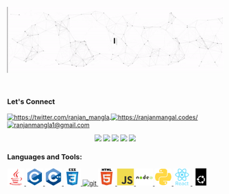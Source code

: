 <p align="center">
  <img src="https://github.com/ranjanmangla1/ranjanmangla1/raw/main/assets/profile.gif" alt="Hi, I'm Ranjan 👋 I'm a 🚀 Developer 🚀 I ❤️ Open Source ❤️">
</p>

<!-- <h1 align="center">
    Hi,
    I'm Ranjan
     <img src="https://raw.githubusercontent.com/ABSphreak/ABSphreak/master/gifs/Hi.gif" width="35">
</h1>

<h3>
    <i>- I'm a Programmer, Designer and an Open Source Enthusiast. </i>
</h3>

<h3>
    <i>- Learning Data Analysis (using Python) and Machine Learning, these days</i>
</h3> -->
<br>
<h3>Let's Connect</h3>

<div align="center">
<p align="left">
    <a href="https://twitter.com/ranjan_mangla">
        <img align="center" src="https://img.shields.io/badge/Twitter-1DA1F2?style=for-the-badge&logo=twitter&logoColor=white" alt="https://twitter.com/ranjan_mangla" />
    </a>
    <a href="https://ranjanmangla.codes">
        <img align="center" src="https://img.shields.io/badge/Portfolio-40C643?style=for-the-badge&logo=ionic&logoColor=white" alt="https://ranjanmangal.codes/" />
    </a>
    <a title="ranjanmangla1@gmail.com" href="mailto:ranjanmangla1@gmail.com">
        <img align="center" src="https://img.shields.io/badge/Gmail-D14836?style=for-the-badge&logo=gmail&logoColor=white" alt="ranjanmangla1@gmail.com" />
    </a>
</p>
</div>

<!-- <p><img align="left" src="https://github-readme-stats.vercel.app/api/top-langs?username=ranjanmangla1&show_icons=true&locale=en&layout=compact" alt="ranjan-mangla" /></p> -->

<!-- <p>&nbsp;<img align="center" src="https://github-readme-stats.vercel.app/api?username=ranjanmangla1&show_icons=true&locale=en" alt="ranjan mangla" /></p> -->

<!-- new stuff -->

<div align="center">
<img height="180em" src="https://github-profile-summary-cards.vercel.app/api/cards/profile-details?username=ranjanmangla1&theme=github_dark" />
<img height="180em" src="https://github-profile-summary-cards.vercel.app/api/cards/repos-per-language?username=ranjanmangla1&theme=github_dark"  />
<img height="180em" src="https://github-profile-summary-cards.vercel.app/api/cards/most-commit-language?username=ranjanmangla1&theme=github_dark"  />
<img height="180em" src="https://github-profile-summary-cards.vercel.app/api/cards/stats?username=ranjanmangla1&theme=github_dark"/>
<img height="180em" src="https://github-profile-summary-cards.vercel.app/api/cards/productive-time?username=ranjanmangla1&theme=github_dark" />
</div>
<!--
<div align="center">
<img height="180em" src="https://github-profile-summary-cards.vercel.app/api/cards/profile-details?username=072arushio&theme=github_dark" />
<img height="180em" src="https://github-readme-stats.vercel.app/api?username=072arushi&hide=issues&count_private=true&show_icons=true&theme=calm" />
[![Top Langs](https://github-readme-stats.vercel.app/api/top-langs/?username=072arushi&layout=compact&theme=calm)](https://github.com/Gaurisha21/github-readme-stats)
</div>
-->

<h3 align="left">Languages and Tools:</h3>
<p align="left"> <a href="https://www.java.com/" target="_blank" rel="noreferrer"> <img src="https://raw.githubusercontent.com/devicons/devicon/master/icons/java/java-plain.svg" alt="redux" width="40" height="40"/> </a><a href="https://www.cprogramming.com/" target="_blank" rel="noreferrer"> <img src="https://raw.githubusercontent.com/devicons/devicon/master/icons/c/c-original.svg" alt="c" width="40" height="40"/> </a> <a href="https://www.w3schools.com/cpp/" target="_blank" rel="noreferrer"> <img src="https://raw.githubusercontent.com/devicons/devicon/master/icons/cplusplus/cplusplus-original.svg" alt="cplusplus" width="40" height="40"/> </a> <a href="https://www.w3schools.com/css/" target="_blank" rel="noreferrer"> <img src="https://raw.githubusercontent.com/devicons/devicon/master/icons/css3/css3-original-wordmark.svg" alt="css3" width="40" height="40"/> </a> <a href="https://git-scm.com/" target="_blank" rel="noreferrer"> <img src="https://www.vectorlogo.zone/logos/git-scm/git-scm-icon.svg" alt="git" width="40" height="40"/> </a> <a href="https://www.w3.org/html/" target="_blank" rel="noreferrer"> <img src="https://raw.githubusercontent.com/devicons/devicon/master/icons/html5/html5-original-wordmark.svg" alt="html5" width="40" height="40"/> </a> <a href="https://developer.mozilla.org/en-US/docs/Web/JavaScript" target="_blank" rel="noreferrer"> <img src="https://raw.githubusercontent.com/devicons/devicon/master/icons/javascript/javascript-original.svg" alt="javascript" width="40" height="40"/>  <a href="https://nodejs.org" target="_blank" rel="noreferrer"> <img src="https://raw.githubusercontent.com/devicons/devicon/master/icons/nodejs/nodejs-original-wordmark.svg" alt="nodejs" width="40" height="40"/> </a> <a href="https://python.org" target="_blank" rel="noreferrer"> <img src="https://raw.githubusercontent.com/devicons/devicon/1119b9f84c0290e0f0b38982099a2bd027a48bf1/icons/python/python-plain.svg" alt="python" width="40" height="40"/> </a> <a href="https://reactjs.org/" target="_blank" rel="noreferrer"> <img src="https://raw.githubusercontent.com/devicons/devicon/master/icons/react/react-original-wordmark.svg" alt="react" width="40" height="40"/> </a><a href="https://ubuntu.com/" target="_blank" rel="noreferrer"> <img src="https://raw.githubusercontent.com/devicons/devicon/master/icons/ubuntu/ubuntu-plain.svg" alt="redux" width="40" height="40"/> </a>  </p>
